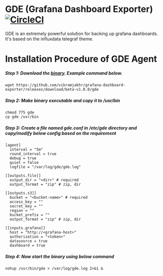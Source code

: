 # GDE (Grafana Dashboard Exporter) [![CircleCI](https://circleci.com/gh/vikramjakhr/grafana-dashboard-exporter/tree/master.svg?style=svg)](https://circleci.com/gh/vikramjakhr/grafana-dashboard-exporter/tree/master)

GDE is an extremely powerful solution for backing up grafana dashboards. It's based on the influxdata telegraf theme.

# Installation Procedure of GDE Agent
##### Step 1: Download the [binary](https://github.com/vikramjakhr/grafana-dashboard-exporter/releases/download/beta-v1.0.0/gde). Example command below.
```
wget https://github.com/vikramjakhr/grafana-dashboard-exporter/releases/download/beta-v1.0.0/gde
```

##### Step 2: Make binary executable and copy it to /usr/bin
```
chmod 775 gde
cp gde /usr/bin
```

##### Step 3: Create a file named gde.conf in /etc/gde directory and copy/modify below config based on the requirement
```
[agent]
  interval = "5m"
  round_interval = true
  debug = true
  quiet = false
  logfile = "/var/log/gde/gde.log"

[[outputs.file]]
  output_dir = "<dir>" # required
  output_format = "zip" # zip, dir

[[outputs.s3]]
  bucket = "<bucket-name>" # required
  access_key = ""
  secret_key = ""
  region = ""
  bucket_prefix = ""
  output_format = "zip" # zip, dir

[[inputs.grafana]]
  host = "http://<grafana-host>"
  authorization = "<token>"
  datasource = true
  dashboard = true
```

##### Step 4: Now start the binary using below command
```
nohup /usr/bin/gde > /var/log/gde.log 2>&1 &
```
